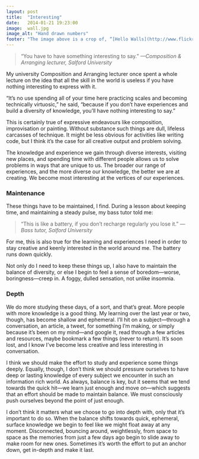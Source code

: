 ```yaml
---
layout: post
title:  "Interesting"
date:   2014-01-21 19:23:00
image:  wall.jpg
image_alt: "Hand drawn numbers"
footer: "The image above is a crop of, “[Hello Walls](http://www.flickr.com/photos/orangegreenblue/9087971130/),” which is copyright (c) 2013 [Kat N.L.M.](http://www.flickr.com/photos/orangegreenblue/) and made available under a [CC Attribution-NonCommercial 2.0 Generic license](http://creativecommons.org/licenses/by-nc/2.0/)"
---
```


> “You have to have something interesting to say.”
> <cite>—Composition & Arranging lecturer, Salford University</cite>

My university Composition and Arranging lecturer once spent a whole lecture on the idea that all the skill in the world is useless if you have nothing interesting to express with it.

“It’s no use spending all of your time here practicing scales and becoming technically virtuosic,” he said, “because if you don’t have experiences and build a diversity of knowledge, you’ll have nothing interesting to say.”

This is certainly true of expressive endeavours like composition, improvisation or painting. Without substance such things are dull, lifeless carcasses of technique. It might be less obvious for activities like writing code, but I think it’s the case for all creative output and problem solving.

The knowledge and experience we gain through diverse interests, visiting new places, and spending time with different people allows us to solve problems in ways that are unique to us. The broader our range of experiences, and the more diverse our knowledge, the better we are at creating. We become most interesting at the vertices of our experiences.

### Maintenance

These things have to be maintained, I find. During a lesson about keeping time, and maintaining a steady pulse, my bass tutor told me:

> “This is like a battery, if you don’t recharge regularly you lose it.”
> <cite>—Bass tutor, Salford University</cite>

For me, this is also true for the learning and experiences I need in order to stay creative and keenly interested in the world around me. The battery runs down quickly. 

Not only do I need to keep these things up, I also have to maintain the balance of diversity, or else I begin to feel a sense of boredom—worse, boringness—creep in. A foggy, dulled sensation, not unlike insomnia. 

### Depth

We do more studying these days, of a sort, and that’s great. More people with more knowledge is a good thing. My learning over the last year or two, though, has become shallow and ephemeral. I’ll hit on a subject—through a conversation, an article, a tweet, for something I’m making, or simply because it’s been on my mind—and google it, read through a few articles and resources, maybe bookmark a few things (never to return). It’s soon lost, and I know I’ve become less creative and less interesting in conversation.

I think we should make the effort to study and experience some things deeply. Equally, though, I don’t think we should pressure ourselves to have deep or lasting knowledge of every subject we encounter in such an information rich world. As always, balance is key, but it seems that we tend towards the quick hit—we learn just enough and move on—which suggests that an effort should be made to maintain balance. We must consciously push ourselves beyond the point of just enough.

I don’t think it matters what we choose to go into depth with, only that it’s important to do so. When the balance shifts towards quick, ephemeral, surface knowledge we begin to feel like we might float away at any moment. Disconnected, bouncing around, weightlessly, from space to space as the memories from just a few days ago begin to slide away to make room for new ones. Sometimes it’s worth the effort to put an anchor down, get in-depth and make it last.